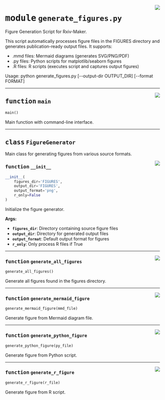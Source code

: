 <!-- markdownlint-disable -->

<a href="https://github.com/henriqueslab/rxiv-maker/blob/main/src/py/commands/generate_figures.py#L0"><img align="right" style="float:right;" src="https://img.shields.io/badge/-source-cccccc?style=flat-square"></a>

# <kbd>module</kbd> `generate_figures.py`
Figure Generation Script for Rxiv-Maker. 

This script automatically processes figure files in the FIGURES directory and generates publication-ready output files. It supports: 
- .mmd files: Mermaid diagrams (generates SVG/PNG/PDF) 
- .py files: Python scripts for matplotlib/seaborn figures 
- .R files: R scripts (executes script and captures output figures) 

Usage:  python generate_figures.py [--output-dir OUTPUT_DIR] [--format FORMAT] 


---

<a href="https://github.com/henriqueslab/rxiv-maker/blob/main/src/py/commands/generate_figures.py#L351"><img align="right" style="float:right;" src="https://img.shields.io/badge/-source-cccccc?style=flat-square"></a>

## <kbd>function</kbd> `main`

```python
main()
```

Main function with command-line interface. 


---

## <kbd>class</kbd> `FigureGenerator`
Main class for generating figures from various source formats. 

<a href="https://github.com/henriqueslab/rxiv-maker/blob/main/src/py/commands/generate_figures.py#L29"><img align="right" style="float:right;" src="https://img.shields.io/badge/-source-cccccc?style=flat-square"></a>

### <kbd>function</kbd> `__init__`

```python
__init__(
    figures_dir='FIGURES',
    output_dir='FIGURES',
    output_format='png',
    r_only=False
)
```

Initialize the figure generator. 



**Args:**
 
 - <b>`figures_dir`</b>:  Directory containing source figure files 
 - <b>`output_dir`</b>:  Directory for generated output files 
 - <b>`output_format`</b>:  Default output format for figures 
 - <b>`r_only`</b>:  Only process R files if True 




---

<a href="https://github.com/henriqueslab/rxiv-maker/blob/main/src/py/commands/generate_figures.py#L60"><img align="right" style="float:right;" src="https://img.shields.io/badge/-source-cccccc?style=flat-square"></a>

### <kbd>function</kbd> `generate_all_figures`

```python
generate_all_figures()
```

Generate all figures found in the figures directory. 

---

<a href="https://github.com/henriqueslab/rxiv-maker/blob/main/src/py/commands/generate_figures.py#L111"><img align="right" style="float:right;" src="https://img.shields.io/badge/-source-cccccc?style=flat-square"></a>

### <kbd>function</kbd> `generate_mermaid_figure`

```python
generate_mermaid_figure(mmd_file)
```

Generate figure from Mermaid diagram file. 

---

<a href="https://github.com/henriqueslab/rxiv-maker/blob/main/src/py/commands/generate_figures.py#L172"><img align="right" style="float:right;" src="https://img.shields.io/badge/-source-cccccc?style=flat-square"></a>

### <kbd>function</kbd> `generate_python_figure`

```python
generate_python_figure(py_file)
```

Generate figure from Python script. 

---

<a href="https://github.com/henriqueslab/rxiv-maker/blob/main/src/py/commands/generate_figures.py#L235"><img align="right" style="float:right;" src="https://img.shields.io/badge/-source-cccccc?style=flat-square"></a>

### <kbd>function</kbd> `generate_r_figure`

```python
generate_r_figure(r_file)
```

Generate figure from R script. 


